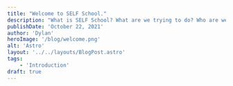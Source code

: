 ```yaml
---
title: "Welcome to SELF School."
description: "What is SELF School? What are we trying to do? Who are we?"
publishDate: 'October 22, 2021'
author: 'Dylan'
heroImage: '/blog/welcome.png'
alt: 'Astro'
layout: '../../layouts/BlogPost.astro'
tags:
    - 'Introduction'
draft: true
---
```


